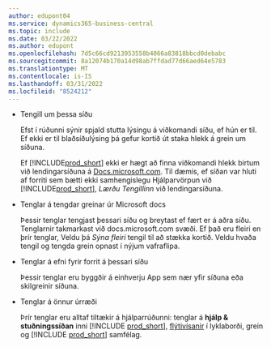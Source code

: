```yaml
---
author: edupont04
ms.service: dynamics365-business-central
ms.topic: include
ms.date: 03/22/2022
ms.author: edupont
ms.openlocfilehash: 7d5c66cd9213953558b4066a83818bbcd0debabc
ms.sourcegitcommit: 8a12074b170a14d98ab7ffdad77d66aed64e5783
ms.translationtype: MT
ms.contentlocale: is-IS
ms.lasthandoff: 03/31/2022
ms.locfileid: "8524212"
---
```

- Tengill um þessa síðu

  Efst í rúðunni sýnir spjald stutta lýsingu á viðkomandi síðu, ef hún er til. Ef ekki er til blaðsíðulýsing þá gefur kortið út staka hlekk á grein um síðuna.  

  Ef [!INCLUDE[prod_short](prod_short.md)] ekki er hægt að finna viðkomandi hlekk birtum við lendingarsíðuna á [Docs.microsoft.com](/dynamics365/business-central). Til dæmis, ef síðan var hluti af forriti sem bætti ekki samhengislegu Hjálparvörpun við [!INCLUDE[prod_short](prod_short.md)], *Lærðu Tengillinn* við lendingarsíðuna.  

- Tenglar á tengdar greinar úr Microsoft docs  

  Þessir tenglar tengjast þessari síðu og breytast ef fært er á aðra síðu. Tenglarnir takmarkast við docs.microsoft.com svæði. Ef það eru fleiri en þrír tenglar, Veldu þá *Sýna fleiri* tengil til að stækka kortið. Veldu hvaða tengil og tengda grein opnast í nýjum vafraflipa.  
- Tenglar á efni fyrir forrit á þessari síðu  

  Þessir tenglar eru byggðir á einhverju App sem nær yfir síðuna eða skilgreinir síðuna.  
- Tenglar á önnur úrræði

  Þrír tenglar eru alltaf tiltækir á hjálparrúðunni: tenglar á **hjálp & stuðningssíðan** inni [!INCLUDE [prod_short](prod_short.md)], [flýtivísanir](../keyboard-shortcuts.md) í lyklaborði, grein og [!INCLUDE [prod_short](prod_short.md)] samfélag.  